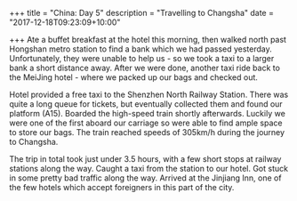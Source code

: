 +++
title = "China: Day 5"
description = "Travelling to Changsha"
date = "2017-12-18T09:23:09+10:00"

+++
Ate a buffet breakfast at the hotel this morning, then walked north past Hongshan metro station to find a bank which we had passed yesterday. Unfortunately, they were unable to help us - so we took a taxi to a larger bank a short distance away. After we were done, another taxi ride back to the MeiJing hotel - where we packed up our bags and checked out.

Hotel provided a free taxi to the Shenzhen North Railway Station. There was quite a long queue for tickets, but eventually collected them and found our platform (A15). Boarded the high-speed train shortly afterwards. Luckily we were one of the first aboard our carriage so were able to find ample space to store our bags. The train reached speeds of 305km/h during the journey to Changsha.

The trip in total took just under 3.5 hours, with a few short stops at railway stations along the way. Caught a taxi from the station to our hotel. Got stuck in some pretty bad traffic along the way. Arrived at the Jinjiang Inn, one of the few hotels which accept foreigners in this part of the city.
